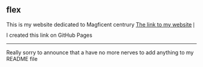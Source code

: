 ## flex
This is my website  dedicated to Magficent centrury 
[The link to my website](https://vikamnv.github.io/flex/) 𑗅 I created this link on GitHub Pages
_________________ 
Really sorry to announce that a have no more nerves to add anything to my README file
